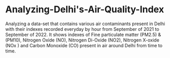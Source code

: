 # Analyzing-Delhi's-Air-Quality-Index
Analyzing a data-set that contains various air contaminants present in Delhi with their indexes recorded everyday by hour from September of 2021 to September of 2022. It shows indexes of Fine particulate matter (PM2.5) & (PM10), Nitrogen Oxide (NO), Nitrogen Di-Oxide (NO2), Nitrogen X-oxide (NOx ) and Carbon Monoxide (CO) present in air around Delhi from time to time. 
